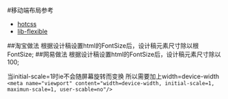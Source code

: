 #移动端布局参考
* <a href="https://github.com/imochen/hotcss">hotcss</a>
* <a href="https://github.com/amfe/lib-flexible">lib-flexible</a>

##淘宝做法
根据设计稿设置html的FontSize后，设计稿元素尺寸除以根FontSize;
##网易做法
根据设计稿设置html的FontSize后，设计稿元素尺寸除以100;

当initial-scale=1时ie不会随屏幕旋转而变换 所以需要加上width=device-width
`<meta name="viewport" content="width=device-width, initial-scale=1, maximun-scale=1, user-scable=no"/>`
